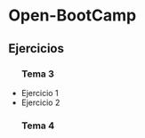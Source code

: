 # Open-BootCamp
<h2>Ejercicios</h2>
<ul><h3>Tema 3</h3>
 <li>Ejercicio 1</li>
 <li>Ejercicio 2</li>
 </ul>
 <ul><h3>Tema 4</h3> </ul>
